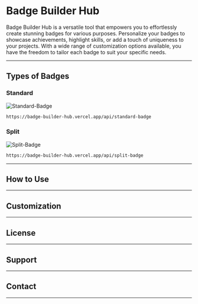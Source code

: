 # Badge Builder Hub
Badge Builder Hub is a versatile tool that empowers you to effortlessly create stunning badges for various purposes. Personalize your badges to showcase achievements, highlight skills, or add a touch of uniqueness to your projects. With a wide range of customization options available, you have the freedom to tailor each badge to suit your specific needs.

---

## Types of Badges

### Standard

![Standard-Badge](https://badge-builder-hub.vercel.app/api/standard-badge)

```md
https://badge-builder-hub.vercel.app/api/standard-badge
```

### Split

![Split-Badge](https://badge-builder-hub.vercel.app/api/split-badge)

```md
https://badge-builder-hub.vercel.app/api/split-badge
```

---

## How to Use

---

## Customization

---

## License

---

## Support

---

## Contact

---